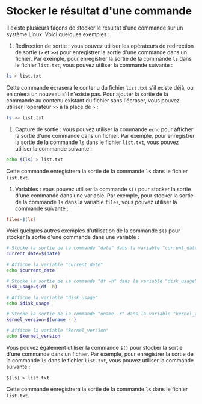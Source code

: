 # Stocker le résultat d'une commande

Il existe plusieurs façons de stocker le résultat d'une commande sur un système Linux. Voici quelques exemples :

1. Redirection de sortie : vous pouvez utiliser les opérateurs de redirection de sortie (`>` et `>>`) pour enregistrer la sortie d'une commande dans un fichier. Par exemple, pour enregistrer la sortie de la commande `ls` dans le fichier `list.txt`, vous pouvez utiliser la commande suivante :

```bash
ls > list.txt
```

Cette commande écrasera le contenu du fichier `list.txt` s'il existe déjà, ou en créera un nouveau s'il n'existe pas. Pour ajouter la sortie de la commande au contenu existant du fichier sans l'écraser, vous pouvez utiliser l'opérateur `>>` à la place de `>` :

```bash
ls >> list.txt
```

1. Capture de sortie : vous pouvez utiliser la commande `echo` pour afficher la sortie d'une commande dans un fichier. Par exemple, pour enregistrer la sortie de la commande `ls` dans le fichier `list.txt`, vous pouvez utiliser la commande suivante :

```bash
echo $(ls) > list.txt
```

Cette commande enregistrera la sortie de la commande `ls` dans le fichier `list.txt`.

1. Variables : vous pouvez utiliser la commande `$()` pour stocker la sortie d'une commande dans une variable. Par exemple, pour stocker la sortie de la commande `ls` dans la variable `files`, vous pouvez utiliser la commande suivante :

```makefile
files=$(ls)
```

Voici quelques autres exemples d'utilisation de la commande `$()` pour stocker la sortie d'une commande dans une variable :

```bash
# Stocke la sortie de la commande "date" dans la variable "current_date"
current_date=$(date)

# Affiche la variable "current_date"
echo $current_date

# Stocke la sortie de la commande "df -h" dans la variable "disk_usage"
disk_usage=$(df -h)

# Affiche la variable "disk_usage"
echo $disk_usage

# Stocke la sortie de la commande "uname -r" dans la variable "kernel_version"
kernel_version=$(uname -r)

# Affiche la variable "kernel_version"
echo $kernel_version
```

Vous pouvez également utiliser la commande `$()` pour stocker la sortie d'une commande dans un fichier. Par exemple, pour enregistrer la sortie de la commande `ls` dans le fichier `list.txt`, vous pouvez utiliser la commande suivante :

```shell
$(ls) > list.txt
```

Cette commande enregistrera la sortie de la commande `ls` dans le fichier `list.txt`.
